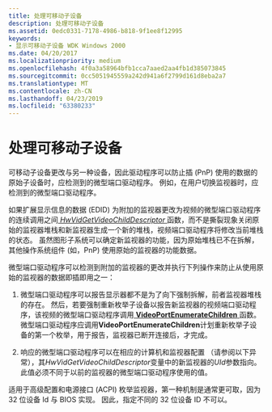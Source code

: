 ```yaml
---
title: 处理可移动子设备
description: 处理可移动子设备
ms.assetid: 0edc0331-7178-4986-b818-9f1ee8f12995
keywords:
- 显示可移动子设备 WDK Windows 2000
ms.date: 04/20/2017
ms.localizationpriority: medium
ms.openlocfilehash: 4f0a3a58964bfb1cca7aaed2aa4fb1d385073845
ms.sourcegitcommit: 0cc5051945559a242d941a6f2799d161d8eba2a7
ms.translationtype: MT
ms.contentlocale: zh-CN
ms.lasthandoff: 04/23/2019
ms.locfileid: "63380233"
---
```

# <a name="handling-removable-child-devices"></a>处理可移动子设备


可移动子设备更改与另一种设备，因此驱动程序可以防止插 (PnP) 使用的数据的原始子设备时，应检测到的微型端口驱动程序。 例如，在用户切换监视器时，应检测到的微型端口驱动程序。

如果扩展显示信息的数据 (EDID) 为附加的监视器更改为视频的微型端口驱动程序的连续调用之间[ *HwVidGetVideoChildDescriptor* ](https://msdn.microsoft.com/library/windows/hardware/ff567341)函数，而不是撕裂现象关闭原始的监视器堆栈和新监视器生成一个新的堆栈，视频端口驱动程序将修改当前堆栈的状态。 虽然图形子系统可以确定新监视器的功能，因为原始堆栈已不在拆解，其他操作系统组件 (如，PnP) 使用原始的监视器的功能数据。

微型端口驱动程序可以检测到附加的监视器的更改并执行下列操作来防止从使用原始的监视器的数据即插即用之一：

1.  微型端口驱动程序可以报告显示器都不是为了向下强制拆解，前者监视器堆栈的存在。 然后，若要强制重新枚举子设备以报告新监视器的视频端口驱动程序，该视频的微型端口驱动程序调用[ **VideoPortEnumerateChildren** ](https://msdn.microsoft.com/library/windows/hardware/ff570297)函数。 微型端口驱动程序应调用**VideoPortEnumerateChildren**计划重新枚举子设备的第一个枚举，用于报告，监视器已断开连接后，才完成。

2.  响应的微型端口驱动程序可以在相应的计算机和监视器配置 （请参阅以下异常），其*HwVidGetVideoChildDescriptor*变量中的新监视器的*UId*参数指向。 此值必须不同于以前的监视器的微型端口驱动程序使用的值。

适用于高级配置和电源接口 (ACPI) 枚举监视器，第一种机制是通常更可取，因为 32 位设备 Id 与 BIOS 实现。 因此，指定不同的 32 位设备 ID 不可以。

 

 





